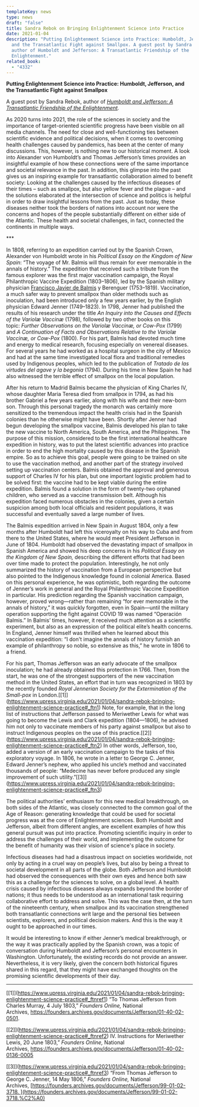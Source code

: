 ```yaml
---
templateKey: news
type: news
draft: "false"
title: Sandra Rebok on Bringing Enlightenment Science into Practice
date: 2021-01-04
description: "Putting Enlightenment Science into Practice: Humboldt, Jefferson,
  and the Transatlantic Fight against Smallpox. A guest post by Sandra Rebok,
  author of Humboldt and Jefferson: A Transatlantic Friendship of the
  Enlightenment."
related_book:
  - "4332"
---
```

**Putting Enlightenment Science into Practice: Humboldt, Jefferson, and the Transatlantic Fight against Smallpox**

A guest post by Sandra Rebok, author of *[Humboldt and Jefferson: A Transatlantic Friendship of the Enlightenment](https://www.upress.virginia.edu/title/4332).*

As 2020 turns into 2021, the role of the sciences in society and the importance of target-oriented scientific progress have been visible on all media channels. The need for close and well-functioning ties between scientific evidence and political decisions, when it comes to overcoming health challenges caused by pandemics, has been at the center of many discussions. This, however, is nothing new to our historical moment. A look into Alexander von Humboldt’s and Thomas Jefferson’s times provides an insightful example of how these connections were of the same importance and societal relevance in the past. In addition, this glimpse into the past gives us an inspiring example for transatlantic collaboration aimed to benefit society: Looking at the challenges caused by the infectious diseases of their times – such as smallpox, but also yellow fever and the plague – and the solutions elaborated at the intersection of science and politics is helpful in order to draw insightful lessons from the past. Just as today, these diseases neither took the borders of nations into account nor were the concerns and hopes of the people substantially different on either side of the Atlantic. These health and societal challenges, in fact, connected the continents in multiple ways.

\*\**

In 1808, referring to an expedition carried out by the Spanish Crown, Alexander von Humboldt wrote in his *Political Essay on the Kingdom of New Spain*: “The voyage of Mr. Balmis will thus remain for ever memorable in the annals of history.” The expedition that received such a tribute from the famous explorer was the first major vaccination campaign, the Royal Philanthropic Vaccine Expedition (1803–1806), led by the Spanish military physician [Francisco Javier de Balmis](https://en.wikipedia.org/wiki/Francisco_Javier_de_Balmis "Francisco Javier de Balmis") y Berenguer (1753–1819). Vaccination, a much safer way to prevent smallpox than older methods such as inoculation, had been introduced only a few years earlier, by the English physician Edward Jenner (1749–1823). In 1798, Jenner had published the results of his research under the title *An Inquiry into the Causes and Effects of the Variolæ Vaccinæ* (1798)*,* followed by two other books on this topic: *Further Observations on the Variolæ Vaccinæ, or Cow-Pox* (1799) and *A Continuation of Facts and Observations Relative to the Variolæ Vaccinæ, or Cow-Pox* (1800). For his part, Balmis had devoted much time and energy to medical research, focusing especially on venereal diseases. For several years he had worked as a hospital surgeon in the city of Mexico and had at the same time investigated local flora and traditional remedies used by Indigenous peoples, which led to the publication of *Tratado de las virtudes del agave y la begonia* (1794). During his time in New Spain he had also witnessed the terrible effect of smallpox on the local population.

After his return to Madrid Balmis became the physician of King Charles IV, whose daughter Maria Teresa died from smallpox in 1794, as had his brother Gabriel a few years earlier, along with his wife and their new-born son. Through this personal tragedy the monarch was certainly more sensitized to the tremendous impact the health crisis had in the Spanish colonies than he otherwise might have been. Shortly after Jenner had begun developing the smallpox vaccine, Balmis developed his plan to take the new vaccine to North America, South America, and the Philippines. The purpose of this mission, considered to be the first international healthcare expedition in history, was to put the latest scientific advances into practice in order to end the high mortality caused by this disease in the Spanish empire. So as to achieve this goal, people were going to be trained on site to use the vaccination method, and another part of the strategy involved setting up vaccination centers. Balmis obtained the approval and generous support of Charles IV for his plan, but one important logistic problem had to be solved first: the vaccine had to be kept viable during the entire expedition. Balmis found a solution in the form of twenty-two orphaned children, who served as a vaccine transmission belt. Although his expedition faced numerous obstacles in the colonies, given a certain suspicion among both local officials and resident populations, it was successful and eventually saved a large number of lives.

The Balmis expedition arrived in New Spain in August 1804, only a few months after Humboldt had left this viceroyalty on his way to Cuba and from there to the United States, where he would meet President Jefferson in June of 1804. Humboldt had observed the devastating impact of smallpox in Spanish America and showed his deep concerns in his *Political Essay on the Kingdom of New Spain,* describing the different efforts that had been over time made to protect the population. Interestingly, he not only summarized the history of vaccination from a European perspective but also pointed to the Indigenous knowledge found in colonial America. Based on this personal experience, he was optimistic, both regarding the outcome of Jenner’s work in general and the Royal Philanthropic Vaccine Expedition in particular. His prediction regarding the Spanish vaccination campaign, however, proved wrong—rather than remaining “for ever memorable in the annals of history,” it was quickly forgotten, even in Spain—until the military operation supporting the fight against COVID 19 was named “Operación Balmis.” In Balmis’ times, however, it received much attention as a scientific experiment, but also as an expression of the political elite’s health concerns. In England, Jenner himself was thrilled when he learned about this vaccination expedition: “I don't imagine the annals of history furnish an example of philanthropy so noble, so extensive as this,” he wrote in 1806 to a friend.

For his part, Thomas Jefferson was an early advocate of the smallpox inoculation; he had already obtained this protection in 1766. Then, from the start, he was one of the strongest supporters of the new vaccination method in the United States, an effort that in turn was recognized in 1803 by the recently founded *Royal Jennerian Society for the Extermination of the Small-pox* in London.[\[1]](https://www.upress.virginia.edu/2021/01/04/sandra-rebok-bringing-enlightenment-science-practice#_ftn1) Note, for example, that in the long list of instructions that Jefferson passed to Meriwether Lewis for what was going to become the Lewis and Clark expedition (1804—1806), he advised him not only to vaccinate members of his party against smallpox but also to instruct Indigenous peoples on the use of this practice.[\[2]](https://www.upress.virginia.edu/2021/01/04/sandra-rebok-bringing-enlightenment-science-practice#_ftn2) In other words, Jefferson, too, added a version of an early vaccination campaign to the tasks of this exploratory voyage. In 1806, he wrote in a letter to George C. Jenner, Edward Jenner’s nephew, who applied his uncle’s method and vaccinated thousands of people: “Medecine has never before produced any single improvement of such utility.”[\[3]](https://www.upress.virginia.edu/2021/01/04/sandra-rebok-bringing-enlightenment-science-practice#_ftn3)

The political authorities’ enthusiasm for this new medical breakthrough, on both sides of the Atlantic, was closely connected to the common goal of the Age of Reason: generating knowledge that could be used for societal progress was at the core of Enlightenment sciences. Both Humboldt and Jefferson, albeit from different angles, are excellent examples of how this general pursuit was put into practice. Promoting scientific inquiry in order to address the challenges of their world, and implementing the outcome for the benefit of humanity was their vision of science's place in society.

Infectious diseases had had a disastrous impact on societies worldwide, not only by acting in a cruel way on people’s lives, but also by being a threat to societal development in all parts of the globe. Both Jefferson and Humboldt had observed the consequences with their own eyes and hence both saw this as a challenge for the sciences to solve, on a global level. A health crisis caused by infectious diseases always expands beyond the border of nations; it thus needs to be understood as an international task requiring collaborative effort to address and solve. This was the case then, at the turn of the nineteenth century, when smallpox and its vaccination strengthened both transatlantic connections writ large and the personal ties between scientists, explorers, and political decision makers. And this is the way it ought to be approached in our times.

It would be interesting to know if either Jenner’s medical breakthrough, or the way it was practically applied by the Spanish crown, was a topic of conversation during Humboldt and Jefferson’s personal encounters in Washington. Unfortunately, the existing records do not provide an answer. Nevertheless, it is very likely, given the concern both historical figures shared in this regard, that they might have exchanged thoughts on the promising scientific developments of their day.

- - -

[\[1]](https://www.upress.virginia.edu/2021/01/04/sandra-rebok-bringing-enlightenment-science-practice#_ftnref1) “To Thomas Jefferson from Charles Murray, 4 July 1803,” *Founders Online,* National Archives, <https://founders.archives.gov/documents/Jefferson/01-40-02-0501>.

[\[2]](https://www.upress.virginia.edu/2021/01/04/sandra-rebok-bringing-enlightenment-science-practice#_ftnref2) IV. Instructions for Meriwether Lewis, 20 June 1803,” *Founders Online,* National Archives, <https://founders.archives.gov/documents/Jefferson/01-40-02-0136-0005>

[\[3]](https://www.upress.virginia.edu/2021/01/04/sandra-rebok-bringing-enlightenment-science-practice#_ftnref3) “From Thomas Jefferson to George C. Jenner, 14 May 1806,” *Founders Online,* National Archives, [https://founders.archives.gov/documents/Jefferson/99-01-02-3718. ](https://founders.archives.gov/documents/Jefferson/99-01-02-3718.%C2%A0)